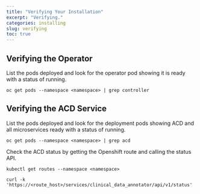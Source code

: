 ```yaml
---
title: "Verifying Your Installation"
excerpt: "Verifying."
categories: installing
slug: verifying
toc: true
---
```


## Verifying the Operator

List the pods deployed and look for the operator pod showing it is ready with a status of running.

```
oc get pods --namespace <namespace> | grep controller
```

## Verifying the ACD Service

List the pods deployed and look for the deployment pods showing ACD and all microservices ready with a status of running.

```
oc get pods --namespace <namespace> | grep acd
```

Check the ACD status by getting the Openshift route and calling the status API.

```
kubectl get routes --namespace <namespace>

curl -k 'https://<route_host>/services/clinical_data_annotator/api/v1/status'
```